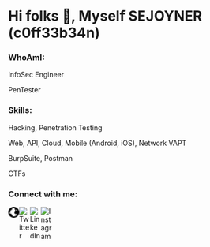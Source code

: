 # Hi folks 👋, Myself SEJOYNER (c0ff33b34n)

### WhoAmI:
<p>InfoSec Engineer</p>
<p>PenTester</p>

### Skills:
<p>Hacking, Penetration Testing</p>
<p>Web, API, Cloud, Mobile (Android, iOS), Network VAPT</p>
<p>BurpSuite, Postman</p>
<p>CTFs</P>

### Connect with me:

[<img align="left" alt="website" width="22px" src="https://raw.githubusercontent.com/iconic/open-iconic/master/svg/globe.svg" />][website]
[<img align="left" alt=" Twitter" width="22px" src="https://cdn.jsdelivr.net/npm/simple-icons@v3/icons/twitter.svg" />][twitter]
[<img align="left" alt="LinkedIn" width="22px" src="https://cdn.jsdelivr.net/npm/simple-icons@v3/icons/linkedin.svg" />][linkedin]
[<img align="left" alt="Instagram" width="22px" src="https://cdn.jsdelivr.net/npm/simple-icons@v3/icons/instagram.svg" />][instagram]

<br />

[website]: https://c0ff33b34n.github.io/
[twitter]: https://twitter.com/c0ff33834n
[instagram]: https://www.instagram.com/__sejoy_ner__
[linkedin]: https://www.linkedin.com/in/sejoyner-joy-00b448193
